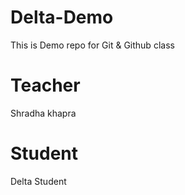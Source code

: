 # Delta-Demo
This is Demo repo for Git &amp; Github class

# Teacher
Shradha khapra

# Student
Delta Student

